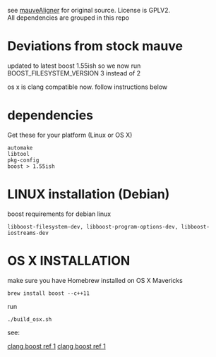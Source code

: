 see [mauveAligner](http://asap.ahabs.wisc.edu/mauve/mauve-developer-guide/compiling-mauvealigner-from-source.html) for original source. License is GPLV2.  
All dependencies are grouped in this repo

# Deviations from stock mauve
    
updated to latest boost 1.55ish so we now run BOOST_FILESYSTEM_VERSION 3 instead of 2

os x is clang compatible now. follow instructions below  

# dependencies

Get these for your platform (Linux or OS X)
    
    automake
    libtool
    pkg-config
    boost > 1.55ish

# LINUX installation (Debian)

boost requirements for debian linux

    libboost-filesystem-dev, libboost-program-options-dev, libboost-iostreams-dev


# OS X INSTALLATION
make sure you have Homebrew installed on OS X Mavericks

    brew install boost --c++11

run  

    ./build_osx.sh

see:

[clang boost ref 1](http://hnrkptrsn.github.io/2013/02/26/c11-and-boost-setup-guide/)
[clang boost ref 1](http://stackoverflow.com/questions/17884344/why-does-boost-compilation-fails-with-clang)